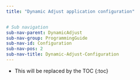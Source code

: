 ```yaml
---
title: "Dynamic Adjust application configuration"


# Sub navigation
sub-nav-parent: DynamicAdjust
sub-nav-group: ProgrammingGuide
sub-nav-id: Configuration
sub-nav-pos: 2
sub-nav-title: Dynamic-Adjust-Configuration
---
```


* This will be replaced by the TOC
{:toc}
